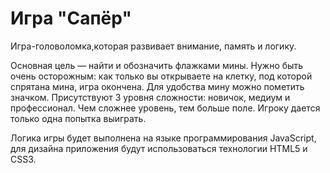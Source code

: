 # Игра "Сапёр"
Игра-головоломка,которая развивает внимание, память и логику.

Основная цель — найти и обозначить флажками мины. Нужно быть очень осторожным: как только вы открываете на клетку, под которой спрятана мина, игра окончена. Для удобства мину можно пометить значком. Присутствуют 3 уровня сложности: новичок, медиум и профессионал. Чем сложнее уровень, тем больше поле. Игроку дается только одна попытка выиграть. 

Логика игры будет выполнена на языке программирования JavaScript, для дизайна приложения будут использоваться технологии HTML5 и CSS3.
